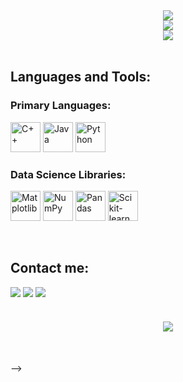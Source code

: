 <div align="center">
  <img src="https://github-readme-stats.vercel.app/api?username=ForgetK05&amp;theme=dark&amp;hide_border=false&amp;include_all_commits=false&amp;count_private=false">
  <br/>
  <img src="https://nirzak-streak-stats.vercel.app/?user=ForgetK05&amp;theme=dark&amp;hide_border=false">
  <br/>
  <img src="https://github-readme-stats.vercel.app/api/top-langs/?username=ForgetK05&amp;theme=dark&amp;hide_border=false&amp;include_all_commits=false&amp;count_private=false&amp;layout=compact">
</div>

<br>

## Languages and Tools:

### Primary Languages:

<img height="48px" width="48px" alt="C++" src="https://skillicons.dev/icons?i=cpp"/> <img height="48px" width="48px" alt="Java" src="https://skillicons.dev/icons?i=java"/> <img height="48px" width="48px" alt="Python" src="https://skillicons.dev/icons?i=py"/>

### Data Science Libraries:

<img height="48px" width="48px" alt="Matplotlib" src="https://logotic.me/system/assets/uploads/vector-files/matplotlib-icon-1669123416-logotic-brand.svg"/> <img height="48px" width="48px" alt="NumPy" src="https://icon.icepanel.io/Technology/svg/NumPy.svg"/> <img height="48px" width="48px" alt="Pandas" src="https://icon.icepanel.io/Technology/png-shadow-512/Pandas.png"/> <img height="48px" width="48px" alt="Scikit-learn" src="https://skillicons.dev/icons?i=sklearn"/>

<br>

## Contact me:

<div>
  <a href="https://www.facebook.com/ken030375" target="_blank"><img loading="lazy" src="https://img.shields.io/badge/-Facebook-%231877F2?style=for-the-badge&logo=facebook&logoColor=white" target="_blank"></a>
  <a href="https://www.linkedin.com/in/kien-dotrung-526601327" target="_blank"><img loading="lazy" src="https://img.shields.io/badge/-LinkedIn-%230077B5?style=for-the-badge&logo=linkedin&logoColor=white" target="_blank"></a>
  <a href="mailto:kiendt18102005@gmail.com" target="_blank"><img loading="lazy" src="https://img.shields.io/badge/-Email-%23D14836?style=for-the-badge&logo=gmail&logoColor=white" target="_blank"></a>

</div>

<br>

<h4 align="center">
  <img src="https://i.pinimg.com/736x/51/7f/ad/517fad9f96becdde64d82ced78b04ddd.jpg"/>
</h4>

<br>

<!-- ## 🌐 Socials:



[![Facebook](https://img.shields.io/badge/Facebook-%231877F2.svg?logo=Facebook&logoColor=white)](https://facebook.com/https://www.facebook.com/ken030375) [![LinkedIn](https://img.shields.io/badge/LinkedIn-%230077B5.svg?logo=linkedin&logoColor=white)](https://linkedin.com/in/www.linkedin.com/in/kien-dotrung-526601327) [![email](https://img.shields.io/badge/Email-D14836?logo=gmail&logoColor=white)](mailto:kiendt18102005@gmail.com) 







# 💻 Tech Stack:



![C++](https://img.shields.io/badge/c++-%2300599C.svg?style=for-the-badge&logo=c%2B%2B&logoColor=white) ![Java](https://img.shields.io/badge/java-%23ED8B00.svg?style=for-the-badge&logo=openjdk&logoColor=white) ![Python](https://img.shields.io/badge/python-3670A0?style=for-the-badge&logo=python&logoColor=ffdd54) ![Matplotlib](https://img.shields.io/badge/Matplotlib-%23ffffff.svg?style=for-the-badge&logo=Matplotlib&logoColor=black) ![NumPy](https://img.shields.io/badge/numpy-%23013243.svg?style=for-the-badge&logo=numpy&logoColor=white) ![Pandas](https://img.shields.io/badge/pandas-%23150458.svg?style=for-the-badge&logo=pandas&logoColor=white) ![scikit-learn](https://img.shields.io/badge/scikit--learn-%23F7931E.svg?style=for-the-badge&logo=scikit-learn&logoColor=white)



# 📊 GitHub Stats:



![](https://github-readme-stats.vercel.app/api?username=ForgetK05&theme=dark&hide_border=false&include_all_commits=false&count_private=false)<br/>



![](https://nirzak-streak-stats.vercel.app/?user=ForgetK05&theme=dark&hide_border=false)<br/>



![](https://github-readme-stats.vercel.app/api/top-langs/?username=ForgetK05&theme=dark&hide_border=false&include_all_commits=false&count_private=false&layout=compact)







---



[![](https://visitcount.itsvg.in/api?id=ForgetK05&icon=0&color=0)](https://visitcount.itsvg.in)







<!-- Proudly created with GPRM ( https://gprm.itsvg.in ) -->

-->
